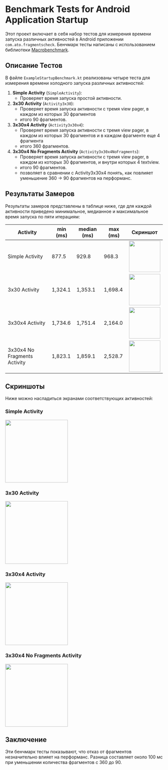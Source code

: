 # Benchmark Tests for Android Application Startup

Этот проект включает в себя набор тестов для измерения времени запуска различных активностей в Android приложении `com.ato.fragmentscheck`. Бенчмарк тесты написаны с использованием библиотеки [Macrobenchmark](https://developer.android.com/studio/profile/macrobenchmark).

## Описание Тестов

В файле `ExampleStartupBenchmark.kt` реализованы четыре теста для измерения времени холодного запуска различных активностей:

1. **Simple Activity** (`SimpleActivity`):
   - Проверяет время запуска простой активности.
2. **3x30 Activity** (`Activity3x30`):
   - Проверяет время запуска активности с тремя view pager, в каждом из которых 30 фрагментов
   - итого 90 фрагментов.
3. **3x30x4 Activity** (`Activity3x30x4`):
   - Проверяет время запуска активности с тремя view pager, в каждом из которых 30 фрагментов и в каждом фрагменте еще 4 фрагмента
   - итого 360 фрагментов.
4. **3x30x4 No Fragments Activity** (`Activity3x30x4NoFragments`):
   - Проверяет время запуска активности с тремя view pager, в каждом из которых 30 фрагментов, и внутри которых 4 textview.
   - итого 90 фрагментов.
   - позволяет в сравнении с Activity3x30x4 понять, как повлияет уменьшение 360 -> 90 фрагментов на перформанс.

## Результаты Замеров

Результаты замеров представлены в таблице ниже, где для каждой активности приведено минимальное, медианное и максимальное время запуска по пяти итерациям:

| Activity                     | min (ms) | median (ms) | max (ms) | Скриншот                                  |
|------------------------------|----------|-------------|----------|-------------------------------------------|
| Simple Activity              | 877.5    | 929.8       | 968.3    | <img src="images/demo0.png" width="100"/> |
| 3x30 Activity                | 1,324.1  | 1,353.1     | 1,698.4  | <img src="images/demo1.png" width="100"/> |
| 3x30x4 Activity              | 1,734.6  | 1,751.4     | 2,164.0  | <img src="images/demo2.png" width="100"/> |
| 3x30x4 No Fragments Activity | 1,823.1  | 1,859.1     | 2,528.7  | <img src="images/demo3.png" width="100"/> |

## Скриншоты

Ниже можно насладиться экранами соответствующих активностей:

### Simple Activity
<img src="images/demo0.png" width="200"/>

### 3x30 Activity
<img src="images/demo1.png" width="200"/>

### 3x30x4 Activity
<img src="images/demo2.png" width="200"/>

### 3x30x4 No Fragments Activity
<img src="images/demo33.png" width="200"/>

## Заключение

Эти бенчмарк тесты показывают, что отказ от фрагментов незначительно влияет на перформанс. Разница составляет около 100 мс при уменьшении количества фрагментов с 360 до 90.
